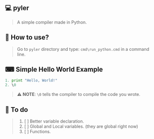 ## 💻 pyler
> A simple compiler made in Python.

## 🤔 How to use?
> Go to `pyler` directory and type: `cmd\run_python.cmd` in a command line.

## ⌨ Simple Hello World Example
```py
1. print "Hello, World!"
2. \0
```
> ⚠ **NOTE**: `\0` tells the compiler to compile the code you wrote.

## 📝 To do
> 1. [ ] Better variable declaration.
> 2. [ ] Global and Local variables. (they are global right now)
> 3. [ ] Functions.